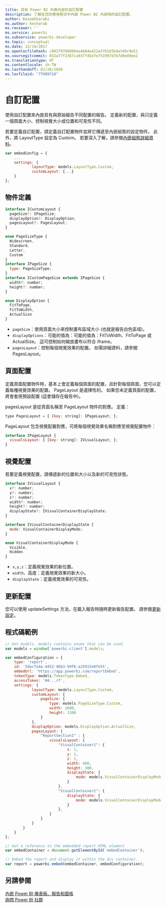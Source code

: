 ```yaml
---
title: 具有 Power BI 內嵌內容的自訂配置
description: 了解在您的應用程式中內嵌 Power BI 內容時的自訂配置。
author: KesemSharabi
ms.author: kesharab
ms.reviewer: ''
ms.service: powerbi
ms.subservice: powerbi-developer
ms.topic: conceptual
ms.date: 12/19/2017
ms.openlocfilehash: c9827970600b4a4b84e422a3761b5b9a349c9e51
ms.sourcegitcommit: 032a77f2367ca937f45e7e751997d7b7d0e89ee2
ms.translationtype: HT
ms.contentlocale: zh-TW
ms.lasthandoff: 02/26/2020
ms.locfileid: "77609718"
---
```

# <a name="custom-layouts"></a>自訂配置

使用自訂配置來內嵌具有與原始報告不同配置的報告。 定義新的配置，與只定義一個頁面大小、控制視覺大小或位置和可見性不同。

若要定義自訂配置，請定義自訂配置物件並將它傳遞至內嵌組態的設定物件。 此外，將 LayoutType 設定為 Custom。 若要深入了解，請參閱[內嵌組態詳細資料](https://github.com/Microsoft/PowerBI-JavaScript/wiki/Embed-Configuration-Details)。

```javascript
var embedConfig = {
    ...
    settings: {
            layoutType: models.LayoutType.Custom,
            customLayout: {...}
    }
};
```

## <a name="object-definition"></a>物件定義

```javascript
interface ICustomLayout {
  pageSize?: IPageSize;
  displayOption?: DisplayOption;
  pagesLayout?: PagesLayout;
}

enum PageSizeType {
  Widescreen,
  Standard,
  Letter,
  Custom
}
interface IPageSize {
  type: PageSizeType;
}
interface ICustomPageSize extends IPageSize {
  width?: number;
  height?: number;
}

enum DisplayOption {
  FitToPage,
  FitToWidth,
  ActualSize
}
```

- `pageSize`：使用頁面大小來控制畫布區域大小 (也就是報告白色區域)。
- `displayOptions`：可能的值為：可能的值為：FitToWidth、FitToPage 或 ActualSize。 這可控制如何縮放畫布以符合 iframe。
- `pagesLayout`：控制每個視覺效果的配置。 如需詳細資料，請參閱 PagesLayout。

## <a name="pages-layout"></a>頁面配置

定義頁面配置物件時，基本上會定義每個頁面的配置，且針對每個頁面，您可以定義每種視覺效果的配置。
PageLayout 是選擇性的。 如果您未定義頁面的配置，將會套用預設配置 (這會儲存在報告中)。

pagesLayout 是從頁面名稱至 PageLayout 物件的對應。 定義：

```javascript
type PagesLayout = { [key: string]: IPageLayout; };
```

PageLayout 包含視覺配置對應，可將每個視覺效果名稱對應至視覺配置物件：

```javascript
interface IPageLayout {
  visualsLayout: { [key: string]: IVisualLayout; };
}
```

## <a name="visual-layout"></a>視覺配置

若要定義視覺配置，請傳遞新的位置和大小以及新的可見性狀態。

```javascript
interface IVisualLayout {
  x?: number;
  y?: number;
  z?: number;
  width?: number;
  height?: number;
  displayState?: IVisualContainerDisplayState;
}

interface IVisualContainerDisplayState {
  mode: VisualContainerDisplayMode;
}

enum VisualContainerDisplayMode {
  Visible,
  Hidden
}
```

- `x,y,z`：定義視覺效果的新位置。
- `width`、高度：定義視覺效果的新大小。
- `displayState`：定義視覺效果的可見性。

## <a name="update-layout"></a>更新配置

您可以使用 updateSettings 方法，在載入報告時隨時更新報告配置。 請參閱[更新設定](https://github.com/Microsoft/PowerBI-JavaScript/wiki/Update-Settings)。

## <a name="code-example"></a>程式碼範例

```javascript
// Get models. models contains enums that can be used.
var models = window['powerbi-client'].models;

var embedConfiguration = {
    type: 'report',
    id: '5dac7a4a-4452-46b3-99f6-a25915e0fe55',
    embedUrl: 'https://app.powerbi.com/reportEmbed',
    tokenType: models.TokenType.Embed,
    accessToken: 'H4...rf',
    settings: {
            layoutType: models.LayoutType.Custom,
            customLayout: {
                pageSize: {
                    type: models.PageSizeType.Custom,
                    width: 1600,
                    height: 1200
                }
            },
            displayOption: models.DisplayOption.ActualSize,
            pagesLayout: {
                "ReportSection1" : {
                    visualsLayout: {
                        "VisualContainer1": {
                            x: 1,
                            y: 1,
                            z: 1,
                            width: 400,
                            height: 300,
                            displayState: {
                                mode: models.VisualContainerDisplayMode.Visible
                            }
                        },
                        "VisualContainer2": {
                            displayState: {
                                mode: models.VisualContainerDisplayMode.Hidden
                            }
                        },
                    }
                }
            }
        }
    }
};

// Get a reference to the embedded report HTML element
var embedContainer = document.getElementById('embedContainer');

// Embed the report and display it within the div container.
var report = powerbi.embed(embedContainer, embedConfiguration);
```

## <a name="see-also"></a>另請參閱

[內嵌 Power BI 儀表板、報告和圖格](embedding-content.md)   
[詢問 Power BI 社群](https://community.powerbi.com/)
